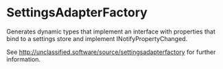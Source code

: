 # SettingsAdapterFactory
Generates dynamic types that implement an interface with properties that bind to a settings store and implement INotifyPropertyChanged.

See http://unclassified.software/source/settingsadapterfactory for further information.
